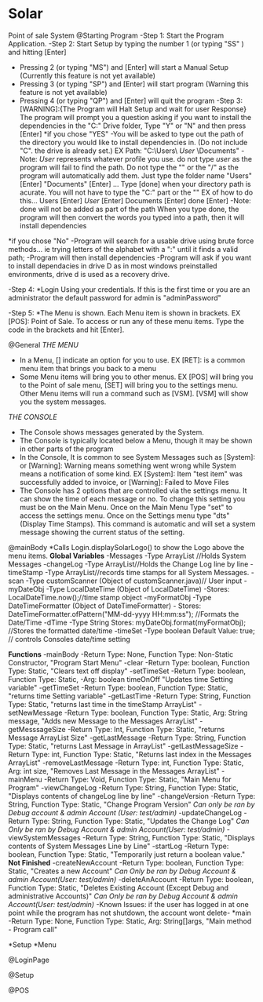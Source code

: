 # Solar
Point of sale System
@Starting Program
-Step 1: Start the Program Application.
-Step 2: Start Setup by typing the number 1 (or typing "SS" ) and hitting [Enter] 
  * Pressing 2 (or typing "MS") and [Enter] will start a Manual Setup (Currently this feature is not yet available) 
  * Pressing 3 (or typing "SP") and [Enter] will start program (Warning this feature is not yet available)
  * Pressing 4 (or typing "QP") and [Enter] will quit the program
-Step 3: [WARNING]:{The Program will Halt Setup and wait for user Response} The program will prompt you a question
asking if you want to install the dependencies in the "C:" Drive folder, Type "Y" or "N" and then press [Enter]
*if you chose "YES"
  -You will be asked to type out the path of the directory you would like to install dependencies in. (Do not include "C". the drive is already set.)
  EX Path: "C:\Users\ *User* \Documents" -Note: *User* represents whatever profile you use. do not type *user* as the program will fail to find the path. Do not type the "\" or the "/" as the program will automatically add them. Just type the folder name "Users" [Enter] "Documents" [Enter] ... Type [done] when your directory path is acurate.
   You will not have to type the "C:" part or the "\" 
  EX of how to do this... Users [Enter] *User* [Enter] Documents [Enter] done [Enter] -Note: done will not be added as part of the path
  When you type done, the program will then convert the words you typed into a path, then it will install dependencies
  
*if you chose "No"
 -Program will search for a usable drive using brute force methods... ie trying letters of the alphabet with a ":" until it finds a valid path;
 -Program will then install dependencies
 -Program will ask if you want to install dependacies in drive D as in most windows preinstalled environments, drive d is used as a recovery drive.

-Step 4:
 *Login Using your credentials. If this is the first time or you are an administrator the default password for admin is "adminPassword"

 -Step 5:
 *The Menu is shown. Each Menu item is shown in brackets. EX [POS]: Point of Sale. To access or run any of these menu items. Type the code in the brackets and hit [Enter].

@General
*THE MENU*
- In a Menu, [] indicate an option for you to use. EX [RET]: is a common menu item that brings you back to a menu
- Some Menu items will bring you to other menus. EX [POS] will bring you to the Point of sale menu, [SET] will bring you to the settings menu. Other Menu items will run a command such as [VSM]. [VSM] will show you the system messages.

*THE CONSOLE*
- The Console shows messages generated by the System.
- The Console is typically located below a Menu, though it may be shown in other parts of the program
- In the Console, It is common to see System Messages such as [System]: or [Warning]: Warning means something went wrong
while System means a notification of some kind. EX [System]: Item "test item" was successfully added to invoice, or [Warning]: Failed to Move Files
- The Console has 2 options that are controlled via the settings menu. It can show the time of each message or no. To change this setting you must be on the Main Menu. Once on the Main Menu Type "set" to access the settings menu. Once on the Settings menu type "dts" (Display Time Stamps). This command is automatic and will set a system message showing the current status of the setting. 

@mainBody
*Calls Login.displaySolarLogo() to show the Logo above the menu items.
**Global Variables**
  -Messages -Type ArrayList<String> //Holds System Messages
  -changeLog -Type ArrayList<String>//Holds the Change Log line by line
  -timeStamp -Type ArrayList<String>//records time stamps for all System Messages.
  -scan -Type customScanner (Object of customScanner.java)// User input
  -myDateObj -Type LocalDateTime (Object of LocalDateTime) -Stores: LocalDateTime.now();//time stamp object
  -myFormatObj -Type DateTimeFormatter (Object of DateTimeFormatter) - Stores: DateTimeFormatter.ofPattern("MM-dd-yyyy HH:mm:ss"); //Formats the Date/Time
  -dTime -Type String Stores: myDateObj.format(myFormatObj); //Stores the formatted date/time
  -timeSet -Type boolean Default Value: true; // controls Consoles date/time setting


**Functions**
-mainBody -Return Type: None, Function Type: Non-Static Constructor, "Program Start Menu"
-clear -Return Type: boolean, Function Type: Static, "Clears text off display"
-setTimeSet -Return Type: boolean, Function Type: Static, -Arg: boolean timeOnOff "Updates time Setting variable"
-getTimeSet -Return Type: boolean, Function Type: Static, "returns time Setting variable"
-getLastTime -Return Type: String, Function Type: Static, "returns last time in the timeStamp ArrayList"
-setNewMessage -Return Type: boolean, Function Type: Static, Arg: String message, "Adds new Message to the Messages ArrayList"
-getMesssageSize -Return Type: Int, Function Type: Static, "returns Message ArrayList Size"
-getLastMessage -Return Type: String, Function Type: Static, "returns Last Message in ArrayList"
-getLastMessageSize -Return Type: int, Function Type: Static, "Returns last index in the Messages ArrayList"
-removeLastMessage -Return Type: int, Function Type: Static, Arg: int size, "Removes Last Message in the Messages ArrayList"
-mainMenu -Return Type: Void, Function Type: Static, "Main Menu for Program"
-viewChangeLog -Return Type: String, Function Type: Static, "Displays contents of changeLog line by line"
-changeVersion -Return Type: String, Function Type: Static, "Change Program Version" *Can only be ran by Debug account & admin Account (User: test/admin)*
-updateChangeLog -Return Type: String, Function Type: Static, "Updates the Change Log" *Can Only be ran by Debug Account & admin Account(User: test/admin)*
-viewSystemMessages -Return Type: String, Function Type: Static, "Displays contents of System Messages Line by Line"
-startLog -Return Type: boolean, Function Type: Static, "Temporarily just return a boolean value." **Not Finished**
-createNewAccount -Return Type: boolean, Function Type: Static, "Creates a new Account" *Can Only be ran by Debug Account & admin Account(User: test/admin)*
-deleteAnAccount -Return Type: boolean, Function Type: Static, "Deletes Existing Account (Except Debug and administrative Accounts)" *Can Only be ran by Debug Account & admin Account(User: test/admin)* -Known Issues: if the user has logged in at one point while the program has not shutdown, the account wont delete-
*main -Return Type: None, Function Type: Static, Arg: String[]args, "Main method - Program call"

*Setup 
*Menu


@LoginPage 

@Setup





@POS